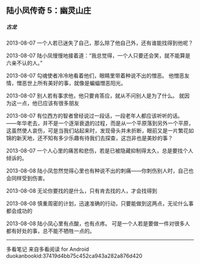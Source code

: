 ## 陆小凤传奇 5：幽灵山庄
##### 古龙
 
2013-08-07
一个人若已迷失了自己，那么除了他自己外，还有谁能找得到他呢？
 
2013-08-07
陆小凤慢慢地接着道：“我总觉得，一个人只要还会笑，就不能算是六亲不认的人。”
 
2013-08-07
勾魂使者冷冷地看着他们，眼睛里带着种说不出的憎恶。 他憎恶友情，憎恶世上所有美好的事，就像是蝙蝠憎恶阳光。
 
2013-08-07
别人若有事求他，他只要肯答应，就从不问别人是为了什么。 就因为这一点，他已应该有很多朋友
 
2013-08-07
有位西方的智者曾经说过一段话，一段老年人都应该听听的话。 ——年华老去，并不是一个逐渐衰退的过程，而是从一个平原落到另外一个平原，这虽然使人哀伤，可是当我们站起来时，发现骨头并未折断，眼前又是一片繁花如锦的新天地，还不知有多少乐趣有待我们去探查，这岂非也是美妙的事？
 
2013-08-07
一个人心里的痛苦和悲伤，若是已被隐藏抑制得太久，总是要找个人倾诉的。
 
2013-08-08
陆小凤忽然觉得心里也有种说不出的刺痛——你刺伤别人时，自己也会同样受到伤害。
 
2013-08-08
无论你要找的是什么，只有肯去找的人，才会找得到
 
2013-08-08
慎重周密的计划，迅速准确的行动，只要能做到这两点，无论什么事都会成功的
 
2013-08-08
陆小凤心里有点酸，也有点疼。 可是一个人若是要做一件对很多人都有好处的事，总不能不牺牲一点的。
* * *
多看笔记 来自多看阅读 for Android
duokanbookid:37419d4bb75c452ca943a282a876d420